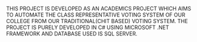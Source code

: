 THIS PROJECT IS DEVELOPED AS AN ACADEMICS PROJECT WHICH AIMS TO AUTOMATE THE CLASS REPRESENTATIVE VOTING SYSTEM OF OUR COLLEGE FROM OUR TRADITIONAL(CHIT BASED) VOTING SYSTEM.
THE PROJECT IS PURELY DEVELOPED IN C# USING MICROSOFT .NET FRAMEWORK AND DATABASE USED IS SQL SERVER.
